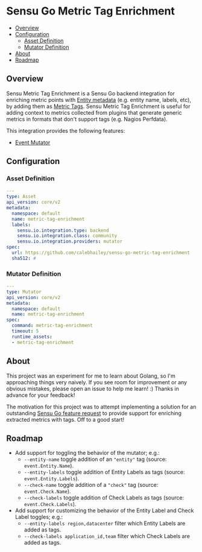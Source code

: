 # Sensu Go Metric Tag Enrichment

- [Overview](#overview)
- [Configuration](#configuration)
  - [Asset Definition](#asset-definition)
  - [Mutator Definition](#mutator-definition)
- [About](#about)
- [Roadmap](#roadmap)

## Overview

Sensu Metric Tag Enrichment is a Sensu Go backend integration for enriching
metric points with [Entity metadata][entity-metadata] (e.g. entity name, labels,
etc), by adding them as [Metric Tags][metric-tags]. Sensu Metric Tag Enrichment
is useful for adding context to metrics collected from plugins that generate
generic metrics in formats that don't support tags (e.g. Nagios Perfdata).

This integration provides the following features:

- [Event Mutator](#metrics)

[entity-metadata]: https://docs.sensu.io/sensu-go/latest/reference/entities/#metadata-attributes
[metric-tags]: https://docs.sensu.io/sensu-go/latest/reference/events/#metrics

## Configuration



### Asset Definition

```yaml
---
type: Asset
api_version: core/v2
metadata:
  namespace: default
  name: metric-tag-enrichment
  labels:
    sensu.io.integration.type: backend
    sensu.io.integration.class: community
    sensu.io.integration.providers: mutator
spec:
  url: https://github.com/calebhailey/sensu-go-metric-tag-enrichment
  sha512: #
```

### Mutator Definition

```yaml
---
type: Mutator
api_version: core/v2
metadata:
  namespace: default
  name: metric-tag-enrichment
spec:
  command: metric-tag-enrichment
  timeout: 5
  runtime_assets:
  - metric-tag-enrichment
```

## About

This project was an experiment for me to learn about Golang, so I'm approaching
things very naively. If you see room for improvement or any obvious mistakes,
please open an issue to help me learn! :) Thanks in advance for your feedback!

The motivation for this project was to attempt implementing a solution for an
outstanding [Sensu Go feature request][2160] to provide support for enriching
extracted metrics with tags. Off to a good start!

[2160]: https://github.com/sensu/sensu-go/issues/2160

## Roadmap

- Add support for toggling the behavior of the mutator; e.g.:
  - `--entity-name` toggle addition of an `"entity"` tag (source:
    `event.Entity.Name`).
  - `--entity-labels` toggle addition of Entity Labels as tags (source:
    `event.Entity.Labels`).
  - `--check-name` toggle addition of a `"check"` tag (source:
    `event.Check.Name`).
  - `--check-labels` toggle addition of Check Labels as tags (source:
    `event.Check.Labels`).
- Add support for customizing the behavior of the Entity Label and Check Label
  toggles; e.g.:
  - `--entity-labels region,datacenter` filter which Entity Labels are added as
    tags.
  - `--check-labels application_id,team` filter which Check Labels are added as
    tags.
